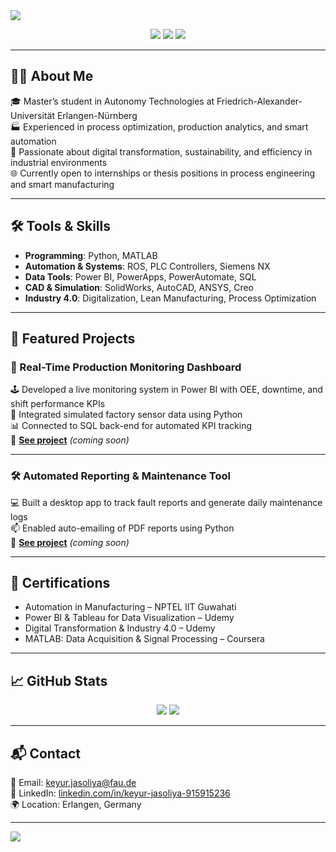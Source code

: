 <img src="https://capsule-render.vercel.app/api?type=waving&color=0d6efd&height=180&section=header&text=Hi%20there!%20I'm%20Keyur%20Jasoliya%20🚀&fontSize=30&fontColor=ffffff" />

<p align="center">
  <a href="mailto:keyur.jasoliya@fau.de"><img src="https://img.shields.io/badge/email-D14836?style=for-the-badge&logo=gmail&logoColor=white"/></a>
  <a href="https://linkedin.com/in/keyur-jasoliya-915915236/"><img src="https://img.shields.io/badge/linkedin-0A66C2?style=for-the-badge&logo=linkedin&logoColor=white"/></a>
  <a href="https://github.com/yourusername"><img src="https://img.shields.io/badge/github-000?style=for-the-badge&logo=github&logoColor=white"/></a>
</p>

---

## 👨‍💻 About Me

🎓 Master’s student in Autonomy Technologies at Friedrich-Alexander-Universität Erlangen-Nürnberg  
🏭 Experienced in process optimization, production analytics, and smart automation  
🔎 Passionate about digital transformation, sustainability, and efficiency in industrial environments  
🌐 Currently open to internships or thesis positions in process engineering and smart manufacturing

---

## 🛠️ Tools & Skills

- **Programming**: Python, MATLAB  
- **Automation & Systems**: ROS, PLC Controllers, Siemens NX  
- **Data Tools**: Power BI, PowerApps, PowerAutomate, SQL  
- **CAD & Simulation**: SolidWorks, AutoCAD, ANSYS, Creo  
- **Industry 4.0**: Digitalization, Lean Manufacturing, Process Optimization

---

## 💼 Featured Projects

### 🔧 Real-Time Production Monitoring Dashboard
🕹️ Developed a live monitoring system in Power BI with OEE, downtime, and shift performance KPIs  
🧠 Integrated simulated factory sensor data using Python  
📊 Connected to SQL back-end for automated KPI tracking  
📁 **[See project](#)** *(coming soon)*

---

### 🛠️ Automated Reporting & Maintenance Tool
💻 Built a desktop app to track fault reports and generate daily maintenance logs  
📫 Enabled auto-emailing of PDF reports using Python  
📁 **[See project](#)** *(coming soon)*

---

## 📜 Certifications

- Automation in Manufacturing – NPTEL IIT Guwahati  
- Power BI & Tableau for Data Visualization – Udemy  
- Digital Transformation & Industry 4.0 – Udemy  
- MATLAB: Data Acquisition & Signal Processing – Coursera  

---

## 📈 GitHub Stats

<p align="center">
  <img src="https://github-readme-stats.vercel.app/api?username=yourusername&show_icons=true&theme=radical" />
  <img src="https://github-readme-streak-stats.herokuapp.com/?user=yourusername&theme=radical" />
</p>

---

## 📬 Contact

📧 Email: keyur.jasoliya@fau.de  
🔗 LinkedIn: [linkedin.com/in/keyur-jasoliya-915915236](https://linkedin.com/in/keyur-jasoliya-915915236/)  
🌍 Location: Erlangen, Germany

---

<img src="https://capsule-render.vercel.app/api?type=waving&color=0d6efd&height=150&section=footer"/>



